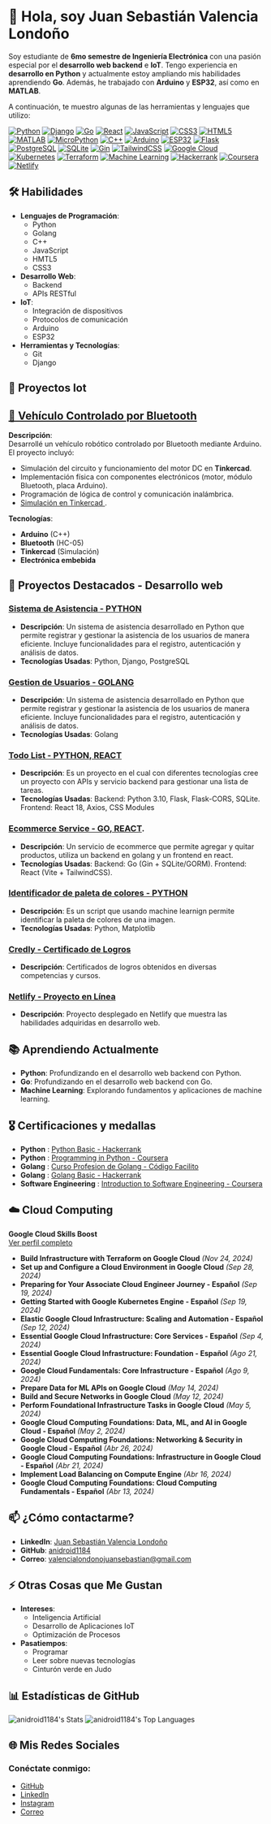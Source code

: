 # 👋 Hola, soy **Juan Sebastián Valencia Londoño**

Soy estudiante de **6mo semestre de Ingeniería Electrónica** con una pasión especial por el **desarrollo web backend** e **IoT**. Tengo experiencia en **desarrollo en Python** y actualmente estoy ampliando mis habilidades aprendiendo **Go**. Además, he trabajado con **Arduino** y **ESP32**, así como en **MATLAB**.

A continuación, te muestro algunas de las herramientas y lenguajes que utilizo:


[![Python](https://img.shields.io/badge/Python-3776AB?style=for-the-badge&logo=python&logoColor=white)](https://www.python.org/)
[![Django](https://img.shields.io/badge/Django-092E20?style=for-the-badge&logo=django&logoColor=white)](https://www.djangoproject.com/)
[![Go](https://img.shields.io/badge/Go-00ADD8?style=for-the-badge&logo=go&logoColor=white)](https://golang.org/)
[![React](https://img.shields.io/badge/React-61DAFB?style=for-the-badge&logo=react&logoColor=white)](https://reactjs.org/)
[![JavaScript](https://img.shields.io/badge/JavaScript-F7DF1E?style=for-the-badge&logo=javascript&logoColor=black)](https://developer.mozilla.org/es/docs/Web/JavaScript)
[![CSS3](https://img.shields.io/badge/CSS3-1572B6?style=for-the-badge&logo=css3&logoColor=white)](https://developer.mozilla.org/es/docs/Web/CSS)
[![HTML5](https://img.shields.io/badge/HTML5-E34F26?style=for-the-badge&logo=html5&logoColor=white)](https://developer.mozilla.org/es/docs/Web/HTML)
[![MATLAB](https://img.shields.io/badge/MATLAB-FFCC00?style=for-the-badge&logo=matlab&logoColor=black)](https://www.mathworks.com/products/matlab.html)
[![MicroPython](https://img.shields.io/badge/MicroPython-3E7CBA?style=for-the-badge&logoColor=white)](https://micropython.org/)
[![C++](https://img.shields.io/badge/C++-00599C?style=for-the-badge&logo=cplusplus&logoColor=white)](https://isocpp.org/)
[![Arduino](https://img.shields.io/badge/Arduino-00979D?style=for-the-badge&logo=arduino&logoColor=white)](https://www.arduino.cc/)
[![ESP32](https://img.shields.io/badge/ESP32-00A0E3?style=for-the-badge&logo=esp32&logoColor=white)](https://www.espressif.com/en/products/socs/esp32)
[![Flask](https://img.shields.io/badge/Flask-000000?style=for-the-badge&logo=flask&logoColor=white)](https://flask.palletsprojects.com/)
[![PostgreSQL](https://img.shields.io/badge/PostgreSQL-316192?style=for-the-badge&logo=postgresql&logoColor=white)](https://www.postgresql.org/)
[![SQLite](https://img.shields.io/badge/SQLite-07405E?style=for-the-badge&logo=sqlite&logoColor=white)](https://www.sqlite.org/)
[![Gin](https://img.shields.io/badge/Gin-7FD62B?style=for-the-badge&logo=gin&logoColor=white)](https://gin-gonic.com/)
[![TailwindCSS](https://img.shields.io/badge/Tailwind_CSS-38B2AC?style=for-the-badge&logo=tailwind-css&logoColor=white)](https://tailwindcss.com/)
[![Google Cloud](https://img.shields.io/badge/Google_Cloud-4285F4?style=for-the-badge&logo=google-cloud&logoColor=white)](https://cloud.google.com/)
[![Kubernetes](https://img.shields.io/badge/Kubernetes-326CE5?style=for-the-badge&logo=kubernetes&logoColor=white)](https://kubernetes.io/)
[![Terraform](https://img.shields.io/badge/Terraform-5C4EE8?style=for-the-badge&logo=terraform&logoColor=white)](https://www.terraform.io/)
[![Machine Learning](https://img.shields.io/badge/Machine_Learning-000000?style=for-the-badge&logo=tensorflow&logoColor=white)](https://www.tensorflow.org/)
[![Hackerrank](https://img.shields.io/badge/HackerRank-2EC866?style=for-the-badge&logo=hackerrank&logoColor=white)](https://www.hackerrank.com/)
[![Coursera](https://img.shields.io/badge/Coursera-0056D2?style=for-the-badge&logo=coursera&logoColor=white)](https://www.coursera.org/)
[![Netlify](https://img.shields.io/badge/Netlify-00C7B7?style=for-the-badge&logo=netlify&logoColor=white)](https://www.netlify.com/)



## 🛠 Habilidades

- **Lenguajes de Programación**: 
  - Python
  - Golang
  - C++
  - JavaScript
  - HMTL5
  - CSS3
- **Desarrollo Web**: 
  - Backend
  - APIs RESTful
- **IoT**: 
  - Integración de dispositivos
  - Protocolos de comunicación
  - Arduino
  - ESP32
- **Herramientas y Tecnologías**: 
  - Git
  - Django

## 🤖 Proyectos Iot 

## [🚗 Vehículo Controlado por Bluetooth](https://github.com/anidroid1184/Robot-arduino)
**Descripción**:  
Desarrollé un vehículo robótico controlado por Bluetooth mediante Arduino. El proyecto incluyó:  
- Simulación del circuito y funcionamiento del motor DC en **Tinkercad**.  
- Implementación física con componentes electrónicos (motor, módulo Bluetooth, placa Arduino).  
- Programación de lógica de control y comunicación inalámbrica.  
- [Simulación en Tinkercad ](https://github.com/tu-usuario/nombre-repositorio).  

**Tecnologías**:  
- **Arduino** (C++)  
- **Bluetooth** (HC-05)  
- **Tinkercad** (Simulación)  
- **Electrónica embebida**  




## 🌱 Proyectos Destacados - Desarrollo web

### [Sistema de Asistencia - PYTHON](https://github.com/anidroid1184/attendance-system) 
- **Descripción**: Un sistema de asistencia desarrollado en Python que permite registrar y gestionar la asistencia de los usuarios de manera eficiente. Incluye funcionalidades para el registro, autenticación y análisis de datos.
- **Tecnologías Usadas**: Python, Django, PostgreSQL
 
### [Gestion de Usuarios - GOLANG](https://github.com/anidroid1184/Golang-Proyecto-Gestion-Usuarios) 
- **Descripción**: Un sistema de asistencia desarrollado en Python que permite registrar y gestionar la asistencia de los usuarios de manera eficiente. Incluye funcionalidades para el registro, autenticación y análisis de datos.
- **Tecnologías Usadas**: Golang

### [Todo List - PYTHON, REACT](https://github.com/anidroid1184/to-do-list-python)
- **Descripción**: Es un proyecto en el cual con diferentes tecnologías cree un proyecto con APIs y servicio backend para gestionar una lista de tareas.
- **Tecnologías Usadas**: Backend: Python 3.10, Flask, Flask-CORS, SQLite. Frontend: React 18, Axios, CSS Modules

### [Ecommerce Service - GO, REACT](https://github.com/anidroid1184/Ecommerce-service).
- **Descripción**: Un servicio de ecommerce que permite agregar y quitar productos, utiliza un backend en golang y un frontend en react.
- **Tecnologías Usadas**:  Backend: Go (Gin + SQLite/GORM). Frontend: React (Vite + TailwindCSS).

### [Identificador de paleta de colores - PYTHON](https://github.com/anidroid1184/Color-Palette-Identifier)
- **Descripción**: Es un script que usando machine learnign permite identificar la paleta de colores de una imagen.
- **Tecnologías Usadas**: Python, Matplotlib

### [Credly - Certificado de Logros](https://www.credly.com/earner/earned)
- **Descripción**: Certificados de logros obtenidos en diversas competencias y cursos.

### [Netlify - Proyecto en Línea](https://app.netlify.com/teams/anidroid1184/overview)
- **Descripción**: Proyecto desplegado en Netlify que muestra las habilidades adquiridas en desarrollo web.

## 📚 Aprendiendo Actualmente
- **Python**: Profundizando en el desarrollo web backend con Python.
- **Go**: Profundizando en el desarrollo web backend con Go.
- **Machine Learning**: Explorando fundamentos y aplicaciones de machine learning.

## 🎖️ Certificaciones y medallas 
- **Python** : [Python Basic - Hackerrank](https://www.hackerrank.com/certificates/d18b90a49c35])
- **Python** : [Programming in Python - Coursera](https://coursera.org/share/cb511889ab04eea636be178a3769fe74)
- **Golang** : [Curso Profesion de Golang - Código Facilito](https://codigofacilito.com/certificates/bd1edb07-380a-4665-980b-cb17d08fdd78)
- **Golang** : [Golang Basic - Hackerrank](https://www.hackerrank.com/certificates/48a278a53848)
- **Software Engineering** : [Introduction to Software Engineering - Coursera](https://coursera.org/share/a924b7b4ce7b8bc85fc08af056a8486c)

## ☁️ Cloud Computing  

**Google Cloud Skills Boost**  
[Ver perfil completo](https://www.cloudskillsboost.google/public_profiles/3f6b69e3-75db-448f-9bf2-5b4f825c2be9)

- **Build Infrastructure with Terraform on Google Cloud** *(Nov 24, 2024)*  
- **Set up and Configure a Cloud Environment in Google Cloud** *(Sep 28, 2024)*  
- **Preparing for Your Associate Cloud Engineer Journey - Español** *(Sep 19, 2024)*  
- **Getting Started with Google Kubernetes Engine - Español** *(Sep 19, 2024)*  
- **Elastic Google Cloud Infrastructure: Scaling and Automation - Español** *(Sep 12, 2024)*  
- **Essential Google Cloud Infrastructure: Core Services - Español** *(Sep 4, 2024)*  
- **Essential Google Cloud Infrastructure: Foundation - Español** *(Ago 21, 2024)*  
- **Google Cloud Fundamentals: Core Infrastructure - Español** *(Ago 9, 2024)*  
- **Prepare Data for ML APIs on Google Cloud** *(May 14, 2024)*  
- **Build and Secure Networks in Google Cloud** *(May 12, 2024)*  
- **Perform Foundational Infrastructure Tasks in Google Cloud** *(May 5, 2024)*  
- **Google Cloud Computing Foundations: Data, ML, and AI in Google Cloud - Español** *(May 2, 2024)*  
- **Google Cloud Computing Foundations: Networking & Security in Google Cloud - Español** *(Abr 26, 2024)*  
- **Google Cloud Computing Foundations: Infrastructure in Google Cloud - Español** *(Abr 21, 2024)*  
- **Implement Load Balancing on Compute Engine** *(Abr 16, 2024)*  
- **Google Cloud Computing Foundations: Cloud Computing Fundamentals - Español** *(Abr 13, 2024)*  


## 📫 ¿Cómo contactarme?

- **LinkedIn**: [Juan Sebastián Valencia Londoño](https://www.linkedin.com/in/juan-sebastian-valencia-londo%C3%B1o-b085522b5/)
- **GitHub**: [anidroid1184](https://github.com/anidroid1184)
- **Correo**: [valencialondonojuansebastian@gmail.com](mailto:valencialondonojuansebastian@gmail.com)

## ⚡ Otras Cosas que Me Gustan

- **Intereses**: 
  - Inteligencia Artificial
  - Desarrollo de Aplicaciones IoT
  - Optimización de Procesos
- **Pasatiempos**: 
  - Programar
  - Leer sobre nuevas tecnologías
  - Cinturón verde en Judo

## 📊 Estadísticas de GitHub

![anidroid1184's Stats](https://github-readme-stats.vercel.app/api?username=anidroid1184&theme=tokyonight&show_icons=true&hide_border=true&count_private=true)
![anidroid1184's Top Languages](https://github-readme-stats.vercel.app/api/top-langs/?username=anidroid1184&theme=tokyonight&show_icons=true&hide_border=true&layout=compact)

## 🌐 Mis Redes Sociales

<div>
    <h3>Conéctate conmigo:</h3>
    <ul>
        <li><a href="https://github.com/anidroid1184">GitHub</a></li>
        <li><a href="https://linkedin.com/in/juan-sebastian-valencia-londo%C3%B1o-b085522b5/">LinkedIn</a></li>
        <li><a href="">Instagram</a></li>
        <li><a href="mailto:valencialondonojuansebastian@gmail.com">Correo</a></li>
    </ul>
</div>
